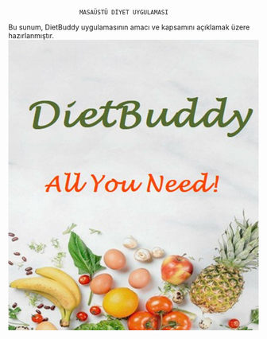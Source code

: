                         MASAÜSTÜ DİYET UYGULAMASI

Bu sunum, DietBuddy uygulamasının amacı ve kapsamını açıklamak üzere hazırlanmıştır.
![Welcome Resmi](GitImages/Welcome.png)
